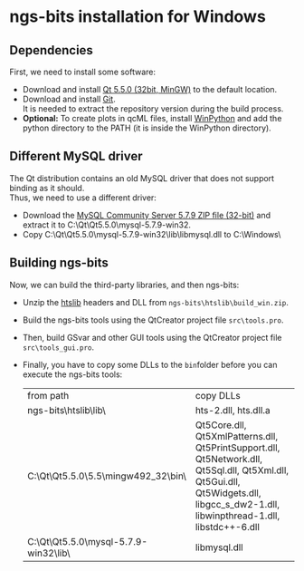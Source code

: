
# ngs-bits installation for Windows

## Dependencies

First, we need to install some software:

* Download and install [Qt 5.5.0 (32bit, MinGW)](http://download.qt.io/archive/qt/5.5/5.5.0/) to the default location.
* Download and install [Git](https://git-scm.com/download/win).  
  It is needed to extract the repository version during the build process.  
* **Optional:** To create plots in qcML files, install [WinPython](http://winpython.github.io/) and add the python directory to the PATH (it is inside the WinPython directory).

## Different MySQL driver

The Qt distribution contains an old MySQL driver that does not support binding as it should.  
Thus, we need to use a different driver:

* Download the [MySQL Community Server 5.7.9 ZIP file (32-bit)](http://downloads.mysql.com/archives/community/) and extract it to C:\Qt\Qt5.5.0\mysql-5.7.9-win32\.  
* Copy C:\Qt\Qt5.5.0\mysql-5.7.9-win32\lib\libmysql.dll to C:\Windows\


## Building ngs-bits
Now, we can build the third-party libraries, and then ngs-bits:

* Unzip the [htslib](https://github.com/samtools/htslib) headers and DLL from `ngs-bits\htslib\build_win.zip`.
* Build the ngs-bits tools using the QtCreator project file `src\tools.pro`.  
* Then, build GSvar and other GUI tools using the QtCreator project file `src\tools_gui.pro`.  
* Finally, you have to copy some DLLs to the `bin`folder before you can execute the ngs-bits tools:

	<table>
		<tr>
			<td>from path</td>
			<td>copy DLLs</td>
		</tr>
		<tr>
			<td>ngs-bits\htslib\lib\</td>
			<td>hts-2.dll, hts.dll.a</td>
		</tr>
		<tr>
			<td>C:\Qt\Qt5.5.0\5.5\mingw492_32\bin\</td>
			<td>Qt5Core.dll, Qt5XmlPatterns.dll, Qt5PrintSupport.dll, Qt5Network.dll, Qt5Sql.dll, Qt5Xml.dll, Qt5Gui.dll, Qt5Widgets.dll, libgcc_s_dw2-1.dll, libwinpthread-1.dll, libstdc++-6.dll</td>
		</tr>
		<tr>
			<td>C:\Qt\Qt5.5.0\mysql-5.7.9-win32\lib\</td>
			<td>libmysql.dll</td>
		</tr>
	</table>
	








